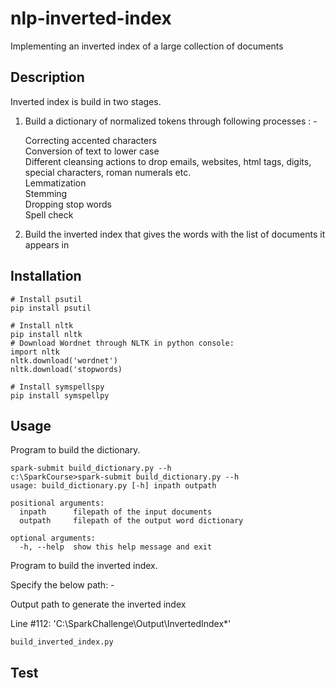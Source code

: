 # nlp-inverted-index
Implementing an inverted index of a large collection of documents

## Description
Inverted index is build in two stages. <br>

1. Build a dictionary of normalized tokens through following processes : - <br>

    Correcting accented characters <br>
    Conversion of text to lower case <br>
    Different cleansing actions to drop emails, websites, html tags, digits, special characters, roman numerals etc. <br>
    Lemmatization <br>
    Stemming <br>
    Dropping stop words <br>
    Spell check <br>
    
2. Build the inverted index that gives the words with the list of documents it appears in

## Installation

```console
# Install psutil
pip install psutil

# Install nltk
pip install nltk
# Download Wordnet through NLTK in python console:
import nltk
nltk.download('wordnet')
nltk.download('stopwords)

# Install symspellspy
pip install symspellpy
```

## Usage
Program to build the dictionary.

```Py Spark
spark-submit build_dictionary.py --h
c:\SparkCourse>spark-submit build_dictionary.py --h
usage: build_dictionary.py [-h] inpath outpath

positional arguments:
  inpath      filepath of the input documents
  outpath     filepath of the output word dictionary

optional arguments:
  -h, --help  show this help message and exit
```

Program to build the inverted index.

Specify the below path: - 

Output path to generate the inverted index

Line #112: 'C:\SparkChallenge\Output\InvertedIndex\*'
	
```Py Spark
build_inverted_index.py
```

## Test
